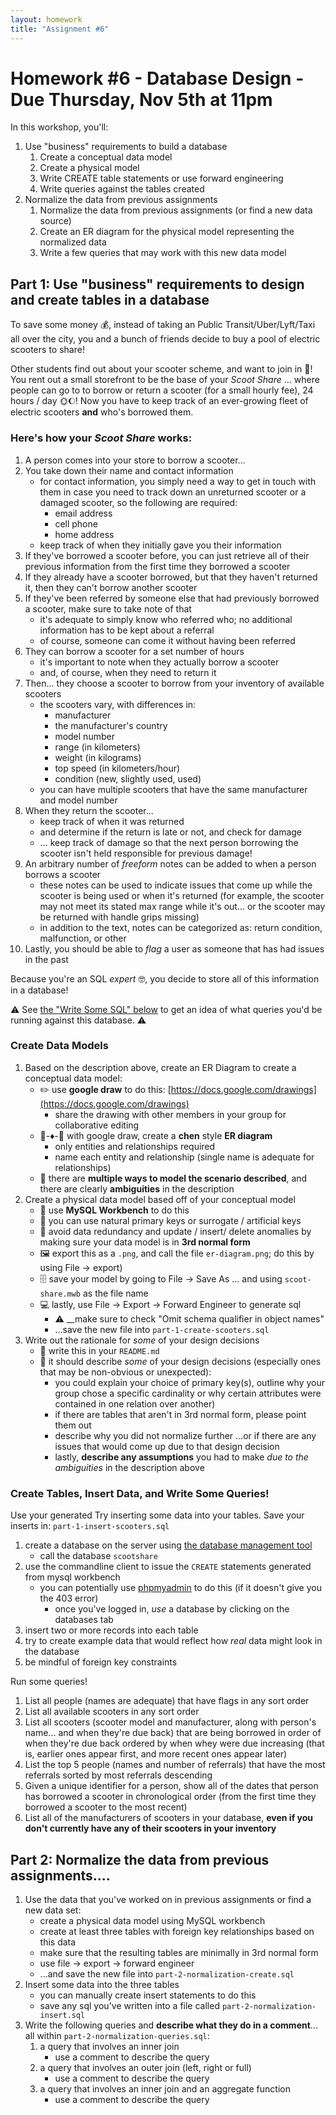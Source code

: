 ```yaml
---
layout: homework
title: "Assignment #6"
---
```

<style>
.hl {
	background-color: yellow;
}
img {
    border: 1px solid #000;
}

.warning {
    background-color: yellow;
    color: #aa1122;
    font-weight: bold;
}

.hidden {
    display: none;
}

.hintButton {
    color: #7788ff;
    cursor: pointer;
}
</style>
<script>
document.addEventListener('DOMContentLoaded', hideHints);

function hideHints(evt) {
    document.querySelectorAll('.hint').forEach((ele, i) => {
        const div = document.createElement('div');
        div.id = 'hint' + i + 'Button';
        ele.id = 'hint' + i;
        ele.classList.add('hidden');
        div.addEventListener('click', onClick);
        div.textContent = 'Show Hint';
        div.className = 'hintButton';
        ele.parentNode.insertBefore(div, ele);
    });

}

function onClick(evt) {
    const hintId = this.id.replace('Button', '');
    const hint = document.getElementById(hintId);
    hint.classList.toggle('hidden');
    this.textContent = this.textConent === 'Show Hint' ? 'Hide Hint' : 'Show Hint';
}
</script>

# Homework #6 - Database Design - Due Thursday, Nov 5th at 11pm

In this workshop, you'll:

1. Use "business" requirements to build a database 
	1. Create a conceptual data model
	2. Create a physical model
	3. Write CREATE table statements or use forward engineering 
	4. Write queries against the tables created
2. Normalize the data from previous assignments 
	1. Normalize the data from previous assignments (or find a new data source)
	2. Create an ER diagram for the physical model representing the normalized data
	3. Write a few queries that may work with this new data model

## Part 1: Use "business" requirements to design and create tables in a database

To save some money 💰, instead of taking an Public Transit/Uber/Lyft/Taxi all over the city, you and a bunch of friends decide to buy a pool of electric scooters to share!

Other students find out about your scooter scheme, and want to join in 🙌! You rent out a small storefront to be the base of your _Scoot Share_ ... where people can go to to borrow or return a scooter (for a small hourly fee), 24 hours / day 🌞🌔! Now you have to keep track of an ever-growing fleet of electric scooters __and__ who's borrowed them. 

### Here's how your _Scoot Share_ works:

1. A person comes into your store to borrow a scooter...
2. You take down their name and contact information
	* for contact information, you simply need a way to get in touch with them in case you need to track down an unreturned scooter or a damaged scooter, so the following are required:
		* email address
		* cell phone 
		* home address
	* keep track of when they initially gave you their information
3. If they've borrowed a scooter before, you can just retrieve all of their previous information from the first time they borrowed a scooter
4. If they already have a scooter borrowed, but that they haven't returned it, then they can't borrow another scooter
5. If they've been referred by someone else that had previously borrowed a scooter, make sure to take note of that 
	* it's adequate to simply know who referred who; no additional information has to be kept about a referral
	* of course, someone can come it without having been referred
6. They can borrow a scooter for a set number of hours
	* it's important to note when they actually borrow a scooter
	* and, of course, when they need to return it
6. Then... they choose a scooter to borrow from your inventory of available scooters
	* the scooters vary, with differences in:
		* manufacturer
		* the manufacturer's country
		* model number
		* range (in kilometers)
		* weight (in kilograms) 
		* top speed (in kilometers/hour)
		* condition (new, slightly used, used)
	* you can have multiple scooters that have the same manufacturer and model number
8. When they return the scooter...
	* keep track of when it was returned
	* and determine if the return is late or not, and check for damage
	* ... keep track of damage so that the next person borrowing the scooter isn't held responsible for previous damage!
9. An arbitrary number of _freeform_ notes can be added to when a person borrows a scooter
	* these notes can be used to indicate issues that come up while the scooter is being used or when it's returned (for example, the scooter may not meet its stated max range while it's out... or the scooter may be returned with handle grips missing)
	* in addition to the text, notes can be categorized as: return condition, malfunction, or other
10. Lastly, you should be able to _flag_ a user as someone that has had issues in the past

Because you're an SQL _expert_ 🤓, you decide to store all of this information in a database! 

⚠️ See [the "Write Some SQL" below](#write-some-sql) to get an idea of what queries you'd be running against this database. ⚠️


### Create Data Models


1.  Based on the description above, create an ER Diagram to create a conceptual data model:
	* ✏️ use __google draw__ to do this: [https://docs.google.com/drawings](https://docs.google.com/drawings)
		* share the drawing with other members in your group for collaborative editing
	* 🔲-♦️-🔲 with google draw, create a __chen__ style __ER diagram__ 
		* only entities and relationships required
		* name each entity and relationship (single name is adequate for relationships)
	* 🐙 there are __multiple ways to model the scenario described__, and there are clearly __ambiguities__ in the description
2. Create a physical data model based off of your conceptual model
	* 🔧 use __MySQL Workbench__ to do this
	* 🔑 you can use natural primary keys or surrogate / artificial keys 
	* 👀 avoid data redundancy and update / insert/ delete anomalies by making sure your data model is in __3rd normal form__
	* 🖼 export this as a `.png`, and call the file `er-diagram.png`; do this by using File &rarr; export)
	* 🗄️ save your model by going to File &rarr; Save As  ... and using `scoot-share.mwb` as the file name
	* 💻 lastly, use File &rarr; Export &rarr; Forward Engineer to generate sql
		* ⚠️ __make sure to check  "Omit schema qualifier in object names"
		* ...save the new file into `part-1-create-scooters.sql`
3. Write out the rationale for _some_ of your design decisions 	
	* 📖 write this in your `README.md`
	* 🤔 it should describe _some_ of your design decisions (especially  ones that may be non-obvious or unexpected):
		* you could explain your choice of primary key(s), outline why your group chose a specific cardinality or why certain attributes were contained in one relation over another)
		* if there are tables that aren't in 3rd normal form, please point them out
		* describe why you did not normalize further ...or if there are any issues that would come up due to that design decision
		* lastly, __describe any assumptions__ you had to make _due to the ambiguities_ in the description above


<a name="write-some-sql">

### Create Tables, Insert Data, and Write Some Queries!

Use your generated
Try inserting some data into your tables. Save your inserts in: `part-1-insert-scooters.sql`

1. create a database on the server using [the database management tool](https://cims.nyu.edu/webapps/databases)
	* call the database `scootshare`
2. use the commandline client to issue the `CREATE` statements generated from mysql workbench
	* you can potentially use [phpmyadmin](https://cims.nyu.edu/phpMyAdmin) to do this (if it doesn't give you the 403 error)
		* once you've logged in, _use_ a database by clicking on the databases tab
2. insert two or more records into each table 
3. try to create example data that would reflect how _real_ data might look in the database
4. be mindful of foreign key constraints

Run some queries!

1. List all people (names are adequate) that have flags in any sort order
2. List all available scooters in any sort order
3. List all scooters (scooter model and manufacturer, along with person's name... and when they're due back) that are being borrowed in order of when they're due back ordered by when whey were due increasing (that is, earlier ones appear first, and more recent ones appear later)
4. List the top 5 people (names and number of referrals) that have the most referrals sorted by most referrals descending
5. Given a unique identifier for a person, show all of the dates that person has borrowed a scooter in chronological order (from the first time they borrowed a scooter to the most recent)
6. List all of the manufacturers of scooters in your database, __even if you don't currently have any of their scooters in your inventory__


## Part 2: Normalize the data from previous assignments....

1. Use the data that you've worked on in previous assignments or find a new data set:
	* create a physical data model using MySQL workbench
	* create at least three tables with foreign key relationships based on this data
	* make sure that the resulting tables are minimally in 3rd normal form
	* use file &rarr; export &rarr; forward engineer
	* ...and save the new file into `part-2-normalization-create.sql`
2. Insert some data into the three tables
	* you can manually create insert statements to do this
	* save any sql you've written into a file called `part-2-normalization-insert.sql` 
3. Write the following queries and __describe what they do in a comment__... all within `part-2-normalization-queries.sql`:
	1. a query that involves an inner join
		* use a comment to describe the query
	2. a query that involves an outer join (left, right or full)
		* use a comment to describe the query
	3. a query that involves an inner join and an aggregate function
		* use a comment to describe the query
